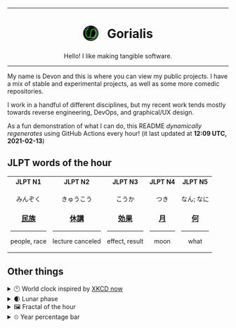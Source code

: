 ***

<h1 align="center">
<sub>
    <img src="readme/resources/avatar.png" height="36">
</sub>
&nbsp;
Gorialis
</h1>
<p align="center">
Hello! I like making tangible software.
</p>

***

My name is Devon and this is where you can view my public projects. I have a mix of stable and experimental projects, as well as some more comedic repositories.

I work in a handful of different disciplines, but my recent work tends mostly towards reverse engineering, DevOps, and graphical/UX design.

As a fun demonstration of what I can do, this README *dynamically regenerates* using GitHub Actions every hour! (it last updated at **12:09 UTC, 2021-02-13**)

<h2>JLPT words of the hour</h2>
<table>
    <tr>
        <th>JLPT N1</th>
        <th>JLPT N2</th>
        <th>JLPT N3</th>
        <th>JLPT N4</th>
        <th>JLPT N5</th>
    </tr>
    <tr>
        <td>
            <p align="center">みんぞく</p>
            <h3 align="center"><b><a href="https://jisho.org/search/%E6%B0%91%E6%97%8F">民族</a></b></h3>
            <hr>
            <p align="center">people,<wbr> race</p>
        </td>
        <td>
            <p align="center">きゅうこう</p>
            <h3 align="center"><b><a href="https://jisho.org/search/%E4%BC%91%E8%AC%9B">休講</a></b></h3>
            <hr>
            <p align="center">lecture canceled</p>
        </td>
        <td>
            <p align="center">こうか</p>
            <h3 align="center"><b><a href="https://jisho.org/search/%E5%8A%B9%E6%9E%9C">効果</a></b></h3>
            <hr>
            <p align="center">effect,<wbr> result</p>
        </td>
        <td>
            <p align="center">つき</p>
            <h3 align="center"><b><a href="https://jisho.org/search/%E6%9C%88">月</a></b></h3>
            <hr>
            <p align="center">moon</p>
        </td>
        <td>
            <p align="center">なん; なに</p>
            <h3 align="center"><b><a href="https://jisho.org/search/%E4%BD%95">何</a></b></h3>
            <hr>
            <p align="center">what</p>
        </td>
    </tr>
</table>

<h2>Other things</h2>
<details>
<summary>🕛  World clock inspired by <a href="https://xkcd.com/now">XKCD now</a></summary>

> <img src="generated/now.png" width="512">

</details>
<details>
<summary>🌒 Lunar phase</summary>

The moon is approximately 8.02% through its phase (Waxing Crescent).

</details>
<details>
<summary>&#x1f5bc; Fractal of the hour</summary>

> <img src="generated/fractal.png" width="512">

</details>
<details>
<summary>&#x23f2; Year percentage bar</summary>
<pre><code>2021 [██▁▁▁▁▁▁▁▁▁▁▁▁▁▁▁▁▁▁] 11.92%</code></pre>
</details>
